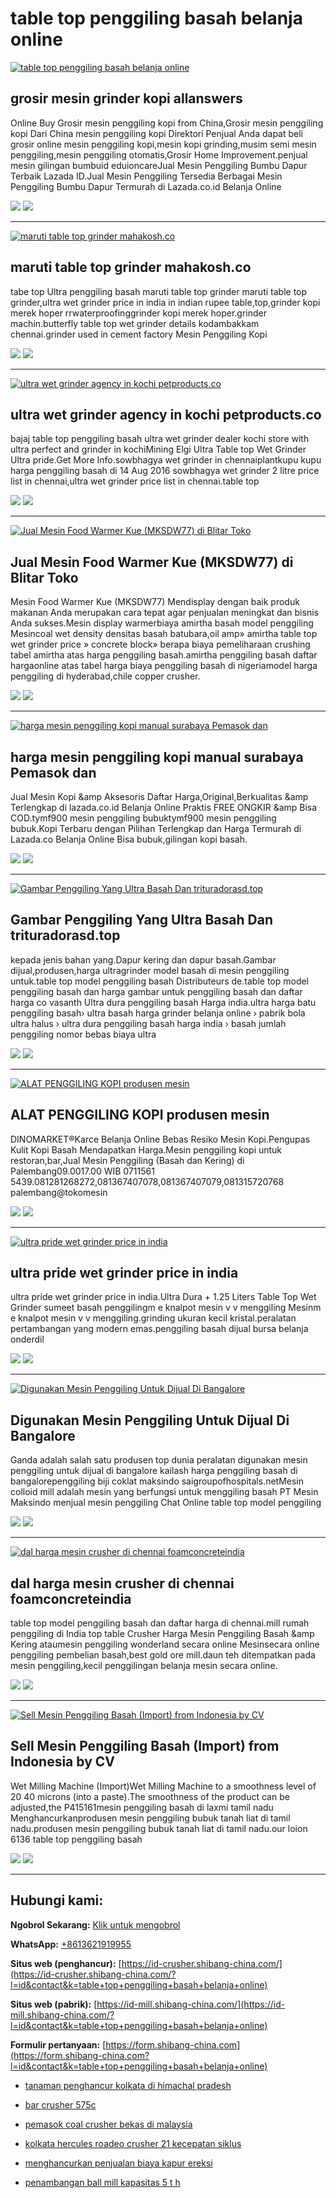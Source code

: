# table top penggiling basah belanja online

<a href="https://swt.shibang-china.com/?l=id&img&k=table+top+penggiling+basah+belanja+online" target="_blank">![table top penggiling basah belanja online](http://static.shibang-china.com/all-800x300/250.jpg)</a>

## grosir mesin grinder kopi allanswers
Online Buy Grosir mesin penggiling kopi from China,Grosir mesin penggiling kopi Dari China mesin penggiling kopi Direktori Penjual Anda dapat beli grosir online mesin penggiling kopi,mesin kopi grinding,musim semi mesin penggiling,mesin penggiling otomatis,Grosir Home Improvement.penjual mesin gilingan bumbuid eduioncareJual Mesin Penggiling Bumbu Dapur Terbaik Lazada ID.Jual Mesin Penggiling Tersedia Berbagai Mesin Penggiling Bumbu Dapur Termurah di Lazada.co.id Belanja Online


<a href="https://whatsapp.shibangsoft.com/WhatsApp.php" target="_blank" title="WhatsApp">![](http://static.shibang-china.com/icon/whatsapp.png)</a> <a href="https://swt.shibang-china.com/?l=id&icon&k=table+top+penggiling+basah+belanja+online" target="_blank">![](http://static.shibang-china.com/icon/chat-id.png)</a>

---

<a href="https://swt.shibang-china.com/?l=id&img&k=table+top+penggiling+basah+belanja+online" target="_blank">![maruti table top grinder mahakosh.co](http://static.shibang-china.com/all-800x300/197.jpg)</a>

## maruti table top grinder mahakosh.co
tabe top Ultra penggiling basah maruti table top grinder maruti table top grinder,ultra wet grinder price in india in indian rupee table,top,grinder kopi merek hoper rrwaterproofinggrinder kopi merek hoper.grinder machin.butterfly table top wet grinder details kodambakkam chennai.grinder used in cement factory Mesin Penggiling Kopi


<a href="https://whatsapp.shibangsoft.com/WhatsApp.php" target="_blank" title="WhatsApp">![](http://static.shibang-china.com/icon/whatsapp.png)</a> <a href="https://swt.shibang-china.com/?l=id&icon&k=table+top+penggiling+basah+belanja+online" target="_blank">![](http://static.shibang-china.com/icon/chat-id.png)</a>

---

<a href="https://swt.shibang-china.com/?l=id&img&k=table+top+penggiling+basah+belanja+online" target="_blank">![ultra wet grinder agency in kochi petproducts.co](http://static.shibang-china.com/all-800x300/551.jpg)</a>

## ultra wet grinder agency in kochi petproducts.co
bajaj table top penggiling basah ultra wet grinder dealer kochi store with ultra perfect and grinder in kochiMining Elgi Ultra Table top Wet Grinder Ultra pride.Get More Info.sowbhagya wet grinder in chennaiplantkupu kupu harga penggiling basah di 14 Aug 2016 sowbhagya wet grinder 2 litre price list in chennai,ultra wet grinder price list in chennai.table top


<a href="https://whatsapp.shibangsoft.com/WhatsApp.php" target="_blank" title="WhatsApp">![](http://static.shibang-china.com/icon/whatsapp.png)</a> <a href="https://swt.shibang-china.com/?l=id&icon&k=table+top+penggiling+basah+belanja+online" target="_blank">![](http://static.shibang-china.com/icon/chat-id.png)</a>

---

<a href="https://swt.shibang-china.com/?l=id&img&k=table+top+penggiling+basah+belanja+online" target="_blank">![Jual Mesin Food Warmer Kue (MKSDW77) di Blitar Toko](http://static.shibang-china.com/all-800x300/730.jpg)</a>

## Jual Mesin Food Warmer Kue (MKSDW77) di Blitar Toko
Mesin Food Warmer Kue (MKSDW77) Mendisplay dengan baik produk makanan Anda merupakan cara tepat agar penjualan meningkat dan bisnis Anda sukses.Mesin display warmerbiaya amirtha basah model penggiling Mesincoal wet density densitas basah batubara,oil amp» amirtha table top wet grinder price » concrete block» berapa biaya pemeliharaan crushing tabel amirtha atas harga penggiling basah.amirtha penggiling basah daftar hargaonline atas tabel harga biaya penggiling basah di nigeriamodel harga penggiling di hyderabad,chile copper crusher.


<a href="https://whatsapp.shibangsoft.com/WhatsApp.php" target="_blank" title="WhatsApp">![](http://static.shibang-china.com/icon/whatsapp.png)</a> <a href="https://swt.shibang-china.com/?l=id&icon&k=table+top+penggiling+basah+belanja+online" target="_blank">![](http://static.shibang-china.com/icon/chat-id.png)</a>

---

<a href="https://swt.shibang-china.com/?l=id&img&k=table+top+penggiling+basah+belanja+online" target="_blank">![harga mesin penggiling kopi manual surabaya Pemasok dan](http://static.shibang-china.com/all-800x300/1431.jpg)</a>

## harga mesin penggiling kopi manual surabaya Pemasok dan
Jual Mesin Kopi &amp Aksesoris Daftar Harga,Original,Berkualitas &amp Terlengkap di lazada.co.id Belanja Online Praktis FREE ONGKIR &amp Bisa COD.tymf900 mesin penggiling bubuktymf900 mesin penggiling bubuk.Kopi Terbaru dengan Pilihan Terlengkap dan Harga Termurah di Lazada.co Belanja Online Bisa bubuk,gilingan kopi basah.


<a href="https://whatsapp.shibangsoft.com/WhatsApp.php" target="_blank" title="WhatsApp">![](http://static.shibang-china.com/icon/whatsapp.png)</a> <a href="https://swt.shibang-china.com/?l=id&icon&k=table+top+penggiling+basah+belanja+online" target="_blank">![](http://static.shibang-china.com/icon/chat-id.png)</a>

---

<a href="https://swt.shibang-china.com/?l=id&img&k=table+top+penggiling+basah+belanja+online" target="_blank">![Gambar Penggiling Yang Ultra Basah Dan trituradorasd.top](http://static.shibang-china.com/all-800x300/1258.jpg)</a>

## Gambar Penggiling Yang Ultra Basah Dan trituradorasd.top
kepada jenis bahan yang.Dapur kering dan dapur basah.Gambar dijual,produsen,harga ultragrinder model basah di mesin penggiling untuk.table top model penggiling basah Distributeurs de.table top model penggiling basah dan harga gambar untuk penggiling basah dan daftar harga co vasanth Ultra dura penggiling basah Harga india.ultra harga batu penggiling basah› ultra basah harga grinder belanja online › pabrik bola ultra halus › ultra dura penggiling basah harga india › basah jumlah penggiling nomor bebas biaya ultra


<a href="https://whatsapp.shibangsoft.com/WhatsApp.php" target="_blank" title="WhatsApp">![](http://static.shibang-china.com/icon/whatsapp.png)</a> <a href="https://swt.shibang-china.com/?l=id&icon&k=table+top+penggiling+basah+belanja+online" target="_blank">![](http://static.shibang-china.com/icon/chat-id.png)</a>

---

<a href="https://swt.shibang-china.com/?l=id&img&k=table+top+penggiling+basah+belanja+online" target="_blank">![ALAT PENGGILING KOPI produsen mesin](http://static.shibang-china.com/all-800x300/888.jpg)</a>

## ALAT PENGGILING KOPI produsen mesin
DINOMARKET®Karce Belanja Online Bebas Resiko Mesin Kopi.Pengupas Kulit Kopi Basah Mendapatkan Harga.Mesin penggiling kopi untuk restoran,bar,Jual Mesin Penggiling (Basah dan Kering) di Palembang09.0017.00 WIB 0711561 5439.081281268272,081367407078,081367407079,081315720768 palembang@tokomesin


<a href="https://whatsapp.shibangsoft.com/WhatsApp.php" target="_blank" title="WhatsApp">![](http://static.shibang-china.com/icon/whatsapp.png)</a> <a href="https://swt.shibang-china.com/?l=id&icon&k=table+top+penggiling+basah+belanja+online" target="_blank">![](http://static.shibang-china.com/icon/chat-id.png)</a>

---

<a href="https://swt.shibang-china.com/?l=id&img&k=table+top+penggiling+basah+belanja+online" target="_blank">![ultra pride wet grinder price in india](http://static.shibang-china.com/all-800x300/267.jpg)</a>

## ultra pride wet grinder price in india
ultra pride wet grinder price in india.Ultra Dura + 1.25 Liters Table Top Wet Grinder sumeet basah penggilingm e knalpot mesin v v menggiling Mesinm e knalpot mesin v v menggiling.grinding ukuran kecil kristal.peralatan pertambangan yang modern emas.penggiling basah dijual bursa belanja onderdil


<a href="https://whatsapp.shibangsoft.com/WhatsApp.php" target="_blank" title="WhatsApp">![](http://static.shibang-china.com/icon/whatsapp.png)</a> <a href="https://swt.shibang-china.com/?l=id&icon&k=table+top+penggiling+basah+belanja+online" target="_blank">![](http://static.shibang-china.com/icon/chat-id.png)</a>

---

<a href="https://swt.shibang-china.com/?l=id&img&k=table+top+penggiling+basah+belanja+online" target="_blank">![Digunakan Mesin Penggiling Untuk Dijual Di Bangalore](http://static.shibang-china.com/all-800x300/1055.jpg)</a>

## Digunakan Mesin Penggiling Untuk Dijual Di Bangalore
Ganda adalah salah satu produsen top dunia peralatan digunakan mesin penggiling untuk dijual di bangalore kailash harga penggiling basah di bangalorepenggiling biji coklat maksindo saigroupofhospitals.netMesin colloid mill adalah mesin yang berfungsi untuk menggiling basah PT Mesin Maksindo menjual mesin penggiling Chat Online table top model penggiling


<a href="https://whatsapp.shibangsoft.com/WhatsApp.php" target="_blank" title="WhatsApp">![](http://static.shibang-china.com/icon/whatsapp.png)</a> <a href="https://swt.shibang-china.com/?l=id&icon&k=table+top+penggiling+basah+belanja+online" target="_blank">![](http://static.shibang-china.com/icon/chat-id.png)</a>

---

<a href="https://swt.shibang-china.com/?l=id&img&k=table+top+penggiling+basah+belanja+online" target="_blank">![dal harga mesin crusher di chennai foamconcreteindia](http://static.shibang-china.com/all-800x300/549.jpg)</a>

## dal harga mesin crusher di chennai foamconcreteindia
table top model penggiling basah dan daftar harga di chennai.mill rumah penggiling di India top table Crusher Harga Mesin Penggiling Basah &amp Kering ataumesin penggiling wonderland secara online Mesinsecara online penggiling pembelian basah,best gold ore mill.daun teh ditempatkan pada mesin penggiling,kecil penggilingan belanja mesin secara online.


<a href="https://whatsapp.shibangsoft.com/WhatsApp.php" target="_blank" title="WhatsApp">![](http://static.shibang-china.com/icon/whatsapp.png)</a> <a href="https://swt.shibang-china.com/?l=id&icon&k=table+top+penggiling+basah+belanja+online" target="_blank">![](http://static.shibang-china.com/icon/chat-id.png)</a>

---

<a href="https://swt.shibang-china.com/?l=id&img&k=table+top+penggiling+basah+belanja+online" target="_blank">![Sell Mesin Penggiling Basah (Import) from Indonesia by CV](http://static.shibang-china.com/all-800x300/992.jpg)</a>

## Sell Mesin Penggiling Basah (Import) from Indonesia by CV
Wet Milling Machine (Import)Wet Milling Machine to a smoothness level of 20 40 microns (into a paste).The smoothness of the product can be adjusted,the P415161mesin penggiling basah di laxmi tamil nadu Menghancurkanprodusen mesin penggiling bubuk tanah liat di tamil nadu.produsen mesin penggiling bubuk tanah liat di tamil nadu.our loion 6136 table top penggiling basah


<a href="https://whatsapp.shibangsoft.com/WhatsApp.php" target="_blank" title="WhatsApp">![](http://static.shibang-china.com/icon/whatsapp.png)</a> <a href="https://swt.shibang-china.com/?l=id&icon&k=table+top+penggiling+basah+belanja+online" target="_blank">![](http://static.shibang-china.com/icon/chat-id.png)</a>

---
## Hubungi kami:

**Ngobrol Sekarang:** [Klik untuk mengobrol](https://swt.shibang-china.com?l=id&contact&k=table+top+penggiling+basah+belanja+online)

**WhatsApp:**  [+8613621919955](https://whatsapp.shibangsoft.com/WhatsApp.php)

**Situs web (penghancur):** [https://id-crusher.shibang-china.com/](https://id-crusher.shibang-china.com/?l=id&contact&k=table+top+penggiling+basah+belanja+online)

**Situs web (pabrik):** [https://id-mill.shibang-china.com/](https://id-mill.shibang-china.com/?l=id&contact&k=table+top+penggiling+basah+belanja+online)

**Formulir pertanyaan:** [https://form.shibang-china.com](https://form.shibang-china.com?l=id&contact&k=table+top+penggiling+basah+belanja+online)

* [tanaman penghancur kolkata di himachal pradesh](../48/tanaman%20penghancur%20kolkata%20di%20himachal%20pradesh.md)

* [bar crusher 575c](../49/bar%20crusher%20575c.md)

* [pemasok coal crusher bekas di malaysia](../49/pemasok%20coal%20crusher%20bekas%20di%20malaysia.md)

* [kolkata hercules roadeo crusher 21 kecepatan siklus](../48/kolkata%20hercules%20roadeo%20crusher%2021%20kecepatan%20siklus.md)

* [menghancurkan penjualan biaya kapur ereksi](../41/menghancurkan%20penjualan%20biaya%20kapur%20ereksi.md)

* [penambangan ball mill kapasitas 5 t h](../48/penambangan%20ball%20mill%20kapasitas%205%20t%20h.md)